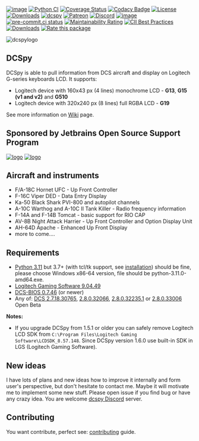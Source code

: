 [![image](https://img.shields.io/badge/pypi-v1.7.5-blue.svg)](https://pypi.org/project/dcspy/)
[![Python CI](https://github.com/emcek/dcspy/actions/workflows/python-ci.yml/badge.svg?branch=master)](https://github.com/emcek/dcspy/actions/workflows/python-ci.yml)
[![Coverage Status](https://coveralls.io/repos/github/emcek/dcspy/badge.svg?branch=master)](https://coveralls.io/github/emcek/dcspy?branch=master)
[![Codacy Badge](https://app.codacy.com/project/badge/Grade/5270a4fc2ba24261a3bfa7361150e8ff)](https://www.codacy.com/gh/emcek/dcspy/dashboard?utm_source=github.com&amp;utm_medium=referral&amp;utm_content=emcek/dcspy&amp;utm_campaign=Badge_Grade)
[![License](https://img.shields.io/badge/Licence-MIT-blue.svg)](./LICENSE.md)
[![Downloads](https://img.shields.io/github/downloads/emcek/dcspy/total?label=Downloads)](https://github.com/emcek/dcspy/releases)
[![dcspy](https://snyk.io/advisor/python/dcspy/badge.svg)](https://snyk.io/advisor/python/dcspy)
[![Patreon](https://img.shields.io/badge/Patreon-donate-ff424d?logo=patreon)](https://www.patreon.com/mplichta)
[![Discord](https://img.shields.io/discord/672486999516774442?label=Discord&logo=discord&logoColor=lightblue)](https://discord.gg/SP5Yjx3)
[![image](https://img.shields.io/badge/python-3.7%20%7C%203.8%20%7C%203.9%20%7C%203.10%20%7C%203.11-blue.svg)](https://github.com/emcek/dcspy)
[![pre-commit.ci status](https://results.pre-commit.ci/badge/github/emcek/dcspy/master.svg)](https://results.pre-commit.ci/latest/github/emcek/dcspy/master)
[![Maintainability Rating](https://sonarcloud.io/api/project_badges/measure?project=emcek_dcspy&metric=sqale_rating)](https://sonarcloud.io/dashboard?id=emcek_dcspy)
[![CII Best Practices](https://bestpractices.coreinfrastructure.org/projects/6056/badge)](https://bestpractices.coreinfrastructure.org/projects/6056)
[![Downloads](https://pepy.tech/badge/dcspy)](https://pepy.tech/project/dcspy)
[![Rate this package](https://badges.openbase.com/python/rating/dcspy.svg?token=AZCVj1Hdbl6cC3I/gkVpgsigp22LtCOR0sB8lcODY9Y=)](https://openbase.com/python/dcspy?utm_source=embedded&amp;utm_medium=badge&amp;utm_campaign=rate-badge)


![dcspylogo](https://i.imgur.com/eqqrPB8.jpg)
## DCSpy
DCSpy is able to pull information from DCS aircraft and display on Logitech G-series keyboards LCD.
It supports:
* Logitech device with 160x43 px (4 lines) monochrome LCD - **G13**, **G15 (v1 and v2)** and **G510**
* Logitech device with 320x240 px (8 lines) full RGBA LCD - **G19**

See more information on [Wiki](https://github.com/emcek/dcspy/wiki) page.

## Sponsored by Jetbrains Open Source Support Program
[![logo](https://resources.jetbrains.com/storage/products/company/brand/logos/PyCharm.svg)](https://jb.gg/OpenSourceSupport)
[![logo](https://resources.jetbrains.com/storage/products/company/brand/logos/jb_beam.svg)](https://jb.gg/OpenSourceSupport)

## Aircraft and instruments
* F/A-18C Hornet UFC - Up Front Controller
* F-16C Viper DED - Data Entry Display
* Ka-50 Black Shark PVI-800 and autopilot channels
* A-10C Warthog and A-10C II Tank Killer - Radio frequency information
* F-14A and F-14B Tomcat - basic support for RIO CAP
* AV-8B Night Attack Harrier - Up Front Controller and Option Display Unit
* AH-64D Apache - Enhanced Up Front Display
* more to come....

## Requirements
* [Python 3.11](https://www.python.org/downloads/) but 3.7+ (with tcl/tk support, see [installation](https://github.com/emcek/dcspy/wiki/installation)) should be fine, please choose Windows x86-64 version, file should be python-3.11.0-amd64.exe.
* [Logitech Gaming Software 9.04.49](https://support.logitech.com/software/lgs)
* [DCS-BIOS 0.7.46](https://github.com/DCSFlightpanels/dcs-bios/releases/latest) (or newer)
* Any of: [DCS 2.7.18.30765](https://www.digitalcombatsimulator.com/en/news/changelog/openbeta/2.7.18.30765/), [2.8.0.32066](https://www.digitalcombatsimulator.com/en/news/changelog/openbeta/2.8.0.32066/), [2.8.0.32235.1](https://www.digitalcombatsimulator.com/en/news/changelog/openbeta/2.8.0.32235.1/) or [2.8.0.33006](https://www.digitalcombatsimulator.com/en/news/changelog/openbeta/2.8.0.33006/) Open Beta

**Notes:**
* If you upgrade DCSpy from 1.5.1 or older you can safely remove Logitech LCD SDK from `C:\Program Files\Logitech Gaming Software\LCDSDK_8.57.148`. Since DCSpy version 1.6.0 use built-in SDK in LGS (Logitech Gaming Software).

## New ideas
I have lots of plans and new ideas how to improve it internally and form user's perspective, but don't hesitate to contact me. Maybe it will motivate me to implement some new stuff. Please open issue if you find bug or have any crazy idea.
You are welcome [dcspy Discord](https://discord.gg/SP5Yjx3) server.

## Contributing
You want contribute, perfect see: [contributing](./CONTRIBUTING.md) guide.
